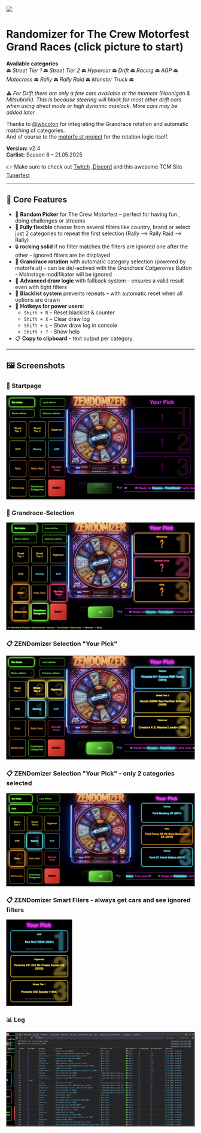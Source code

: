 [<img src="https://github.com/user-attachments/assets/f32ae56e-248a-4780-9c39-da9c1b17f73e" width="360">](https://shogun160.github.io/TCM-ZEN_DOMIZER/zendomizer.html)

# **Randomizer for The Crew Motorfest Grand Races** (click picture to start)

**Available categories**    
🚘 *Street Tier 1* 🚘 *Street Tier 2* 🚘 *Hypercar* 🚘 *Drift* 🚘 *Racing* 🚘 *AGP* 🚘 *Motocross* 🚘 *Rally* 🚘 *Rally Raid* 🚘 *Monster Truck* 🚘 

⚠️ *For Drift there are only a few cars available at the moment (Hoonigan & Mitsubishi). This is because steering will block for most other drift cars when using direct mode or high dynamic maxlock. More cars may be added later.*

Thanks to [@wbcolon](https://github.com/wbcolon) for integrating the Grandrace rotation and automatic matching of categories.  
And of course to the [motorfe.st project](https://github.com/calamity-inc/motorfe.st/) for the rotation logic itself.

**Version:** v2.4  
**Carlist:** Season 6 – 21.05.2025

👉 Make sure to check out [Twitch](https://www.twitch.tv/xthepapapyr0) ,[Discord](https://discord.gg/mJKXNPTG) and this awesome TCM Site [Tunerfest](https://tunerfest.app/grand-races)

---

## 🔧 Core Features

- 🎰 **Random Picker** for The Crew Motorfest – perfect for having fun , doing challenges or streams
- 🧠 **Fully flexible** choose from several filters like country, brand or select just 2 categories to repeat the first selection (Rally --> Rally Raid --> Rally)
- 🔒 **rocking solid** if no filter matches the filters are ignored one after the other - ignored filters are be displayed
- 🏁 **Grandrace rotation** with automatic category selection (powered by motorfe.st) - can be de/-actived with the *Grandrace Catgerories* Button - Mainstage modifikator will be ignored
- 🎯 **Advanced draw logic** with fallback system – ensures a valid result even with tight filters
- 🔁 **Blacklist system** prevents repeats – with automatic reset when all options are drawn
- 🧹 **Hotkeys for power users**:
  - `Shift + R` – Reset blacklist & counter  
  - `Shift + X` – Clear draw log  
  - `Shift + L` – Show draw log in console  
  - `Shift + ?` – Show help  
- 📋 **Copy to clipboard** - text output per category

---

## 🖼️ Screenshots

### 🏁 Startpage
![Zendomizer Startpage](assets/pic/Zendomizer_startpage.png)

### 🎯 Grandrace-Selection
![Zendomizer Grandrace Selection](assets/pic/ZENdomizer_cat_selected.png)

### 📋 ZENDomizer Selection "Your Pick"
![Zendomizer Clipboard Result](assets/pic/ZENdomizer_selection.png)

### 📋 ZENDomizer Selection "Your Pick" - only 2 categories selected
![Zendomizer Clipboard Result](assets/pic/ZENdomizer_2cat_selection.png)

### 📋 ZENDomizer Smart Filers - always get cars and see ignored filters
<img src="assets/pic/ZENdomizer_ignored_filters.png" width="35%">

### 📊 Log
![Zendomizer DevLog](assets/pic/ZENdomizer_DevCon_Log.png)

